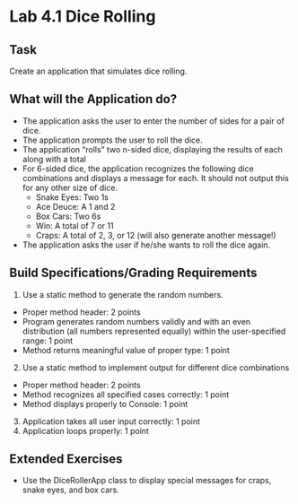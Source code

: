 # Lab 4.1 Dice Rolling
## Task
Create an application that simulates dice rolling.

## What will the Application do?
* The application asks the user to enter the number of sides for a pair of dice.
* The application prompts the user to roll the dice.
* The application “rolls” two n-sided dice, displaying the results of each along with a total
* For 6-sided dice, the application recognizes the following dice combinations and displays a message for each. It should not output this for any other size of dice.
  * Snake Eyes: Two 1s
  * Ace Deuce: A 1 and 2
  * Box Cars: Two 6s
  * Win: A total of 7 or 11
  * Craps: A total of 2, 3, or 12 (will also generate another message!)
* The application asks the user if he/she wants to roll the dice again.

## Build Specifications/Grading Requirements
1. Use a static method to generate the random numbers.
  * Proper method header: 2 points
  * Program generates random numbers validly and with an even distribution (all numbers represented equally) within the user-specified range: 1 point
  * Method returns meaningful value of proper type: 1 point
2. Use a static method to implement output for different dice combinations
  * Proper method header: 2 points
  * Method recognizes all specified cases correctly: 1 point
  * Method displays properly to Console: 1 point
3. Application takes all user input correctly: 1 point
4. Application loops properly: 1 point

## Extended Exercises
* Use the DiceRollerApp class to display special messages for craps, snake eyes, and box cars.

